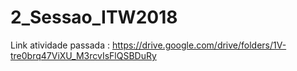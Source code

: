 # 2_Sessao_ITW2018
Link atividade passada : https://drive.google.com/drive/folders/1V-tre0brq47ViXU_M3rcvIsFlQSBDuRy
